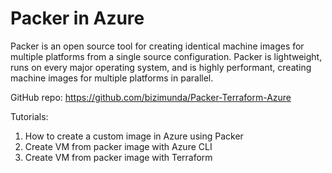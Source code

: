 # Packer in Azure
Packer is an open source tool for creating identical machine images for multiple platforms from a single source configuration. Packer is lightweight, runs on every major operating system, and is highly performant, creating machine images for multiple platforms in parallel.

GitHub repo: https://github.com/bizimunda/Packer-Terraform-Azure

Tutorials:
1. How to create a custom image in Azure using Packer
2. Create VM from packer image with Azure CLI
3. Create VM from packer image with Terraform

